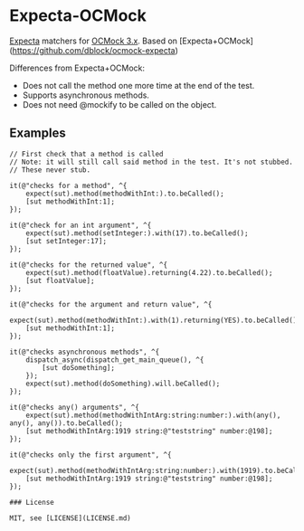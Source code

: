 Expecta-OCMock
==============

[Expecta](https://github.com/specta/expecta) matchers for [OCMock 3.x](https://github.com/erikdoe/ocmock).
Based on [Expecta+OCMock] (https://github.com/dblock/ocmock-expecta)

Differences from Expecta+OCMock:
- Does not call the method one more time at the end of the test. 
- Supports asynchronous methods.
- Does not need @mockify to be called on the object.

## Examples

```objc
// First check that a method is called
// Note: it will still call said method in the test. It's not stubbed.
// These never stub.

it(@"checks for a method", ^{
    expect(sut).method(methodWithInt:).to.beCalled();
    [sut methodWithInt:1];
});

it(@"check for an int argument", ^{
    expect(sut).method(setInteger:).with(17).to.beCalled();
    [sut setInteger:17];
});

it(@"checks for the returned value", ^{
    expect(sut).method(floatValue).returning(4.22).to.beCalled();
    [sut floatValue];
});

it(@"checks for the argument and return value", ^{
    expect(sut).method(methodWithInt:).with(1).returning(YES).to.beCalled();
    [sut methodWithInt:1];
});

it(@"checks asynchronous methods", ^{
    dispatch_async(dispatch_get_main_queue(), ^{
        [sut doSomething];
    });
    expect(sut).method(doSomething).will.beCalled();
});

it(@"checks any() arguments", ^{
    expect(sut).method(methodWithIntArg:string:number:).with(any(), any(), any()).to.beCalled();
    [sut methodWithIntArg:1919 string:@"teststring" number:@198];
});

it(@"checks only the first argument", ^{
    expect(sut).method(methodWithIntArg:string:number:).with(1919).to.beCalled();
    [sut methodWithIntArg:1919 string:@"teststring" number:@198];
});

### License

MIT, see [LICENSE](LICENSE.md)
